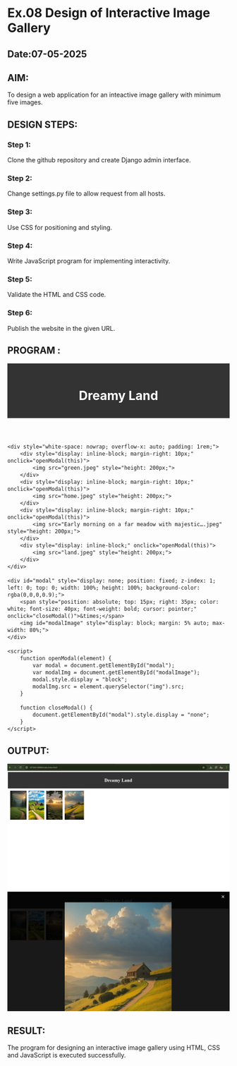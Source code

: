 # Ex.08 Design of Interactive Image Gallery
## Date:07-05-2025

## AIM:
To design a web application for an inteactive image gallery with minimum five images.

## DESIGN STEPS:

### Step 1:
Clone the github repository and create Django admin interface.

### Step 2:
Change settings.py file to allow request from all hosts.

### Step 3:
Use CSS for positioning and styling.

### Step 4:
Write JavaScript program for implementing interactivity.

### Step 5:
Validate the HTML and CSS code.

### Step 6:
Publish the website in the given URL.

## PROGRAM :
<!DOCTYPE html>
<html lang="en">
<head>
    <meta charset="UTF-8">
    <meta name="viewport" content="width=device-width, initial-scale=1.0">
    <title>Interactive Image Gallery</title>
</head>
<body>
    <header style="text-align: center; background-color: #333; color: white; padding: 1rem 0;">
        <h1>Dreamy Land</h1>
    </header>

    <div style="white-space: nowrap; overflow-x: auto; padding: 1rem;">
        <div style="display: inline-block; margin-right: 10px;" onclick="openModal(this)">
            <img src="green.jpeg" style="height: 200px;">
        </div>
        <div style="display: inline-block; margin-right: 10px;" onclick="openModal(this)">
            <img src="home.jpeg" style="height: 200px;">
        </div>
        <div style="display: inline-block; margin-right: 10px;" onclick="openModal(this)">
            <img src="Early morning on a far meadow with majestic….jpeg" style="height: 200px;">
        </div>
        <div style="display: inline-block;" onclick="openModal(this)">
            <img src="land.jpeg" style="height: 200px;">
        </div>
    </div>

    <div id="modal" style="display: none; position: fixed; z-index: 1; left: 0; top: 0; width: 100%; height: 100%; background-color: rgba(0,0,0,0.9);">
        <span style="position: absolute; top: 15px; right: 35px; color: white; font-size: 40px; font-weight: bold; cursor: pointer;" onclick="closeModal()">&times;</span>
        <img id="modalImage" style="display: block; margin: 5% auto; max-width: 80%;">
    </div>

    <script>
        function openModal(element) {
            var modal = document.getElementById("modal");
            var modalImg = document.getElementById("modalImage");
            modal.style.display = "block";
            modalImg.src = element.querySelector("img").src;
        }

        function closeModal() {
            document.getElementById("modal").style.display = "none";
        }
    </script>
</body>
</html>

## OUTPUT:
![output1](<Screenshot 2025-05-07 154814.png>)
![output2](<Screenshot 2025-05-07 154851.png>)

## RESULT:
The program for designing an interactive image gallery using HTML, CSS and JavaScript is executed successfully.
